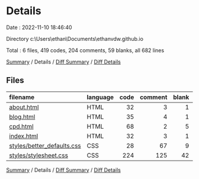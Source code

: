 # Details

Date : 2022-11-10 18:46:40

Directory c:\\Users\\ethan\\Documents\\ethanvdw.github.io

Total : 6 files,  419 codes, 204 comments, 59 blanks, all 682 lines

[Summary](results.md) / Details / [Diff Summary](diff.md) / [Diff Details](diff-details.md)

## Files
| filename | language | code | comment | blank | total |
| :--- | :--- | ---: | ---: | ---: | ---: |
| [about.html](/about.html) | HTML | 32 | 3 | 1 | 36 |
| [blog.html](/blog.html) | HTML | 35 | 4 | 1 | 40 |
| [cpd.html](/cpd.html) | HTML | 68 | 2 | 5 | 75 |
| [index.html](/index.html) | HTML | 32 | 3 | 1 | 36 |
| [styles/better_defaults.css](/styles/better_defaults.css) | CSS | 28 | 67 | 9 | 104 |
| [styles/stylesheet.css](/styles/stylesheet.css) | CSS | 224 | 125 | 42 | 391 |

[Summary](results.md) / Details / [Diff Summary](diff.md) / [Diff Details](diff-details.md)